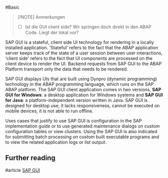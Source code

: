 #Basic 


> [!NOTE] Anmerkungen
> - [ ] Ist die GUI client side? Wir springen doch direkt in den ABAP Code. Liegt der lokal vor?

SAP GUI is a stateful, client side UI technology for rendering in a locally installed application. 'Stateful' refers to the fact that the ABAP application server keeps track of the state of a user session between user interactions, 'client side' refers to the fact that UI components are processed on the client device to render the UI. Backend requests from SAP GUI to the ABAP Platform transport only the data that needs to be rendered. 

SAP GUI displays UIs that are built using Dynpro (dynamic programming) technology in the ABAP programming language, which runs on the SAP ABAP platform. The SAP GUI client application comes in two versions, **SAP GUI for Windows**: a desktop application for Windows systems and **SAP GUI for Java**: a platform-independent version written in Java. SAP GUI is designed for desktop use, it lacks responsiveness, cannot be executed on mobile devices, it is not able to run offline. 

Uses cases that justify to use SAP GUI is configuration in the SAP implementation guide or to use generated maintenance dialogs on custom configuration tables or view clusters. Using the SAP GUI is also indicated for submitting batch processing on custom built executable programs and to view the related application logs or list output. 

## Further reading
#article [SAP GUI](https://help.sap.com/docs/ABAP_PLATFORM_NEW/b1c834a22d05483b8a75710743b5ff26/9ad405e746ef43288755cb80a14be542.html)